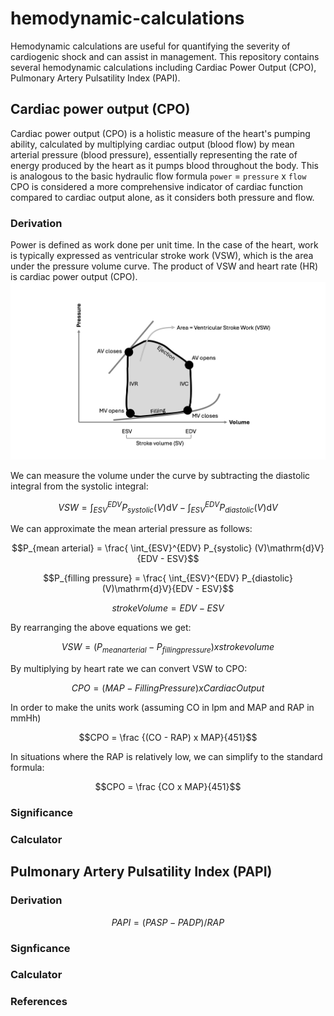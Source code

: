 # hemodynamic-calculations
Hemodynamic calculations are useful for quantifying the severity of cardiogenic shock and can assist in management.
This repository contains several hemodynamic calculations including Cardiac Power Output (CPO), Pulmonary Artery Pulsatility Index (PAPI).

## Cardiac power output (CPO)
Cardiac power output (CPO) is a holistic measure of the heart's pumping ability, calculated by multiplying cardiac output (blood flow) by mean arterial pressure (blood pressure), essentially representing the rate of energy produced by the heart as it pumps blood throughout the body. This is analogous to the basic hydraulic flow formula `power` = `pressure` x `flow` CPO is considered a more comprehensive indicator of cardiac function compared to cardiac output alone, as it considers both pressure and flow.

### Derivation
Power is defined as work done per unit time. In the case of the heart, work is typically expressed as ventricular stroke work (VSW), which is the area under the pressure volume curve. The product of VSW and heart rate (HR) is cardiac power output (CPO).
![](https://github.com/nickmmark/hemodynamic-calculations/blob/main/cardiac_stroke_work_figure.png)

We can measure the volume under the curve by subtracting the diastolic integral from the systolic integral:
```math
VSW = \int_{ESV}^{EDV} P_{systolic} (V)\mathrm{d}V - \int_{ESV}^{EDV} P_{diastolic} (V)\mathrm{d}V
```
We can approximate the mean arterial pressure as follows:
```math
P_{mean arterial} = \frac{ \int_{ESV}^{EDV} P_{systolic} (V)\mathrm{d}V}{EDV - ESV}
```
```math
P_{filling pressure} = \frac{ \int_{ESV}^{EDV} P_{diastolic} (V)\mathrm{d}V}{EDV - ESV}
```

```math
stroke Volume = EDV - ESV
```
By rearranging the above equations we get:
```math
VSW = (P_{mean arterial} - P_{filling pressure}) x stroke volume
```

By multiplying by heart rate we can convert VSW to CPO:
```math
CPO = (MAP - {Filling Pressure}) x {Cardiac Output}
```

In order to make the units work (assuming CO in lpm and MAP and RAP in mmHh)
```math
CPO = \frac {(CO - RAP) x MAP}{451}
```

In situations where the RAP is relatively low, we can simplify to the standard formula:
```math
CPO = \frac {CO x MAP}{451}
```

### Significance


### Calculator


## Pulmonary Artery Pulsatility Index (PAPI)
### Derivation
```math
PAPI = (PASP - PADP) / RAP
```

### Signficance


### Calculator


### References

